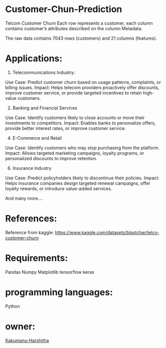 # Customer-Chun-Prediction
Telcom Customer Churn
Each row represents a customer, each column contains customer’s attributes described on the column Metadata.

The raw data contains 7043 rows (customers) and 21 columns (features).
# Applications:
1. Telecommunications Industry:
 
Use Case: Predict customer churn based on usage patterns, complaints, or billing issues.
Impact: Helps telecom providers proactively offer discounts, improve customer service, or provide targeted incentives to retain high-value customers.

2. Banking and Financial Services
 
Use Case: Identify customers likely to close accounts or move their investments to competitors.
Impact: Enables banks to personalize offers, provide better interest rates, or improve customer service.

4. E-Commerce and Retail

Use Case: Identify customers who may stop purchasing from the platform.
Impact: Allows targeted marketing campaigns, loyalty programs, or personalized discounts to improve retention.

6. Insurance Industry

Use Case: Predict policyholders likely to discontinue their policies.
Impact: Helps insurance companies design targeted renewal campaigns, offer loyalty rewards, or introduce value-added services.

And many more....
# References:
Reference from kaggle: https://www.kaggle.com/datasets/blastchar/telco-customer-churn

# Requirements:
Pandas
Numpy
Matplotlib 
tensorflow 
keras

# programming languages:
Python

# owner:
[Kakumanu-Harshitha](https://github.com/Kakumanu-Harshitha)
